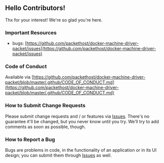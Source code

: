## Hello Contributors!
  Thx for your interest! We're so glad you're here. 

### Important Resources
  - bugs: [https://github.com/packethost/docker-machine-driver-packet/issues](https://github.com/packethost/docker-machine-driver-packet/issues)

### Code of Conduct
Available via [https://github.com/packethost/docker-machine-driver-packet/blob/master/.github/CODE_OF_CONDUCT.md](https://github.com/packethost/docker-machine-driver-packet/blob/master/.github/CODE_OF_CONDUCT.md)

### How to Submit Change Requests
Please submit change requests and / or features via [Issues](https://github.com/packethost/docker-machine-driver-packet/issues). There's no guarantee it'll be changed, but you never know until you try. We'll try to add comments as soon as possible, though.

### How to Report a Bug
Bugs are problems in code, in the functionality of an application or in its UI design; you can submit them through [Issues](https://github.com/packethost/docker-machine-driver-packet/issues) as well.
